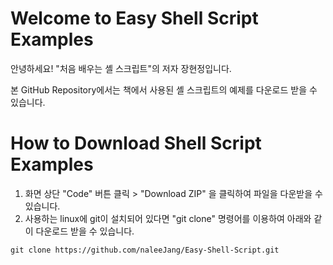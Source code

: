 Welcome to Easy Shell Script Examples
=====================================
안녕하세요!
"처음 배우는 셸 스크립트"의 저자 장현정입니다.

본 GitHub Repository에서는 책에서 사용된 셸 스크립트의 예제를 다운로드 받을 수 있습니다.

How to Download Shell Script Examples
=====================================
1. 화면 상단 "Code" 버튼 클릭 > "Download ZIP" 을 클릭하여 파일을 다운받을 수 있습니다.
2. 사용하는 linux에 git이 설치되어 있다면 "git clone" 명령어를 이용하여 아래와 같이 다운로드 받을 수 있습니다.

```
git clone https://github.com/naleeJang/Easy-Shell-Script.git
```
